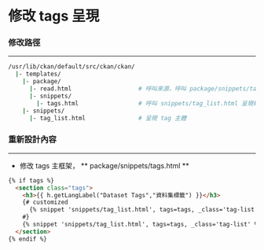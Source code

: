 # 修改 tags 呈現

<script type="text/javascript" src="../js/general.js"></script>

### 修改路徑
---

```bash
/usr/lib/ckan/default/src/ckan/ckan/
  |- templates/    
    |- package/
      |- read.html                   # 呼叫來源，呼叫 package/snippets/tags.html 
      |- snippets/
        |- tags.html                 # 呼叫 snippets/tag_list.html 呈現每一個 tag
    |- snippets/
      |- tag_list.html               # 呈現 tag 主體
```

### 重新設計內容
---

* 修改 tags 主框架， ** package/snippets/tags.html  **

```html
{% if tags %}
  <section class="tags">
    <h3>{{ h.getLangLabel("Dataset Tags","資料集標籤") }}</h3>
    {# customized
      {% snippet 'snippets/tag_list.html', tags=tags, _class='tag-list well' %}
    #}
    {% snippet 'snippets/tag_list.html', tags=tags, _class='tag-list' %}
  </section>
{% endif %}
```


